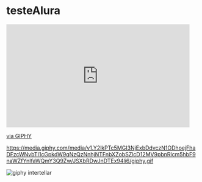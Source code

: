 # testeAlura

<iframe src="https://giphy.com/embed/JSXbRDwJnDTEx94li6" width="480" height="270" frameBorder="0" class="giphy-embed" allowFullScreen></iframe><p><a href="https://giphy.com/gifs/nasa-interstellar-space-heliopause-JSXbRDwJnDTEx94li6">via GIPHY</a></p>


https://media.giphy.com/media/v1.Y2lkPTc5MGI3NjExbDdvczN1ODhoejFhaDFzcWNvbTI1cGpkdW9qNzQzNnhjNTFnbXZobSZlcD12MV9pbnRlcm5hbF9naWZfYnlfaWQmY3Q9Zw/JSXbRDwJnDTEx94li6/giphy.gif


![giphy intertellar](https://media.giphy.com/media/v1.Y2lkPTc5MGI3NjExbDdvczN1ODhoejFhaDFzcWNvbTI1cGpkdW9qNzQzNnhjNTFnbXZobSZlcD12MV9pbnRlcm5hbF9naWZfYnlfaWQmY3Q9Zw/JSXbRDwJnDTEx94li6/giphy.gif)
